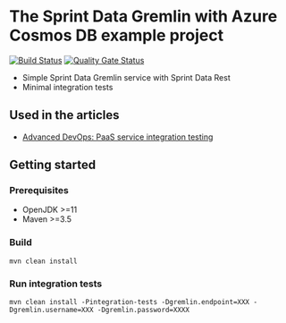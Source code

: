 # The Sprint Data Gremlin with Azure Cosmos DB example project

[![Build Status](https://dev.azure.com/kaizimmerm/tutorials/_apis/build/status/kaizimmerm.spring-data-gremlin-example?branchName=master)](https://dev.azure.com/kaizimmerm/tutorials/_build/latest?definitionId=7&branchName=master) [![Quality Gate Status](https://sonarcloud.io/api/project_badges/measure?project=com.kaizimmerm%3Aspring-data-gremlin-example&metric=alert_status)](https://sonarcloud.io/dashboard?id=com.kaizimmerm%3Aspring-data-gremlin-example)

- Simple Sprint Data Gremlin service with Sprint Data Rest
- Minimal integration tests

## Used in the articles

- [Advanced DevOps: PaaS service integration testing](https://kaizimmerm.com/post/paas-service-integration-testing/)

## Getting started

### Prerequisites

- OpenJDK >=11
- Maven >=3.5

### Build

`mvn clean install`

### Run integration tests

`mvn clean install -Pintegration-tests -Dgremlin.endpoint=XXX -Dgremlin.username=XXX -Dgremlin.password=XXXX`
